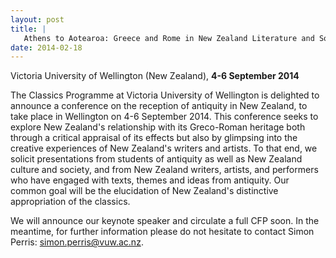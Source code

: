 ```yaml
---
layout: post
title: |
   Athens to Aotearoa: Greece and Rome in New Zealand Literature and Society
date: 2014-02-18
---
```


Victoria University of Wellington (New Zealand), **4-6 September
2014**

The Classics Programme at Victoria University of
Wellington is delighted to announce a conference on the reception of
antiquity in New Zealand, to take place in Wellington on 4-6 September
2014. This conference seeks to explore New Zealand's relationship with
its Greco-Roman heritage both through a critical appraisal of its
effects but also by glimpsing into the creative experiences of New
Zealand's writers and artists. To that end, we solicit presentations
from students of antiquity as well as New Zealand culture and society,
and from New Zealand writers, artists, and performers who have engaged
with texts, themes and ideas from antiquity. Our common goal will be the
elucidation of New Zealand's distinctive appropriation of the
classics.

We will announce our keynote speaker and circulate
a full CFP soon. In the meantime, for further information please do not
hesitate to contact Simon Perris: <simon.perris@vuw.ac.nz>.
